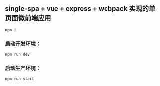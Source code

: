 ## single-spa + vue + express + webpack 实现的单页面微前端应用

```javascript
npm i
```
### 启动开发环境：
```javascript
npm run dev
```

### 启动生产环境：
```javascript
npm run start
```
